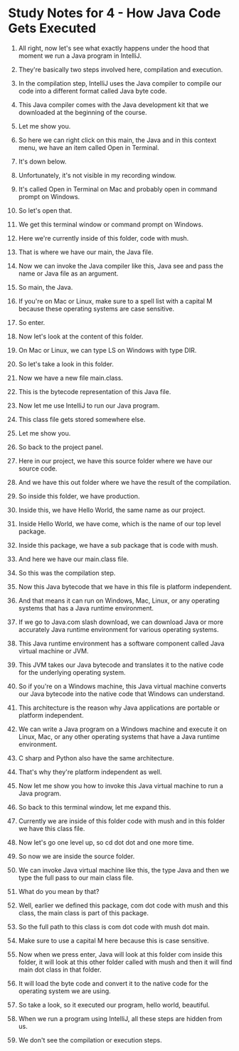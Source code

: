 # Study Notes for 4 - How Java Code Gets Executed

1. All right, now let's see what exactly happens under the hood that moment we run a Java program in IntelliJ.

2. They're basically two steps involved here, compilation and execution.

3. In the compilation step, IntelliJ uses the Java compiler to compile our code into a different format called Java byte code.

4. This Java compiler comes with the Java development kit that we downloaded at the beginning of the course.

5. Let me show you.

6. So here we can right click on this main, the Java and in this context menu, we have an item called Open in Terminal.

7. It's down below.

8. Unfortunately, it's not visible in my recording window.

9. It's called Open in Terminal on Mac and probably open in command prompt on Windows.

10. So let's open that.

11. We get this terminal window or command prompt on Windows.

12. Here we're currently inside of this folder, code with mush.

13. That is where we have our main, the Java file.

14. Now we can invoke the Java compiler like this, Java see and pass the name or Java file as an argument.

15. So main, the Java.

16. If you're on Mac or Linux, make sure to a spell list with a capital M because these operating systems are case sensitive.

17. So enter.

18. Now let's look at the content of this folder.

19. On Mac or Linux, we can type LS on Windows with type DIR.

20. So let's take a look in this folder.

21. Now we have a new file main.class.

22. This is the bytecode representation of this Java file.

23. Now let me use IntelliJ to run our Java program.

24. This class file gets stored somewhere else.

25. Let me show you.

26. So back to the project panel.

27. Here in our project, we have this source folder where we have our source code.

28. And we have this out folder where we have the result of the compilation.

29. So inside this folder, we have production.

30. Inside this, we have Hello World, the same name as our project.

31. Inside Hello World, we have come, which is the name of our top level package.

32. Inside this package, we have a sub package that is code with mush.

33. And here we have our main.class file.

34. So this was the compilation step.

35. Now this Java bytecode that we have in this file is platform independent.

36. And that means it can run on Windows, Mac, Linux, or any operating systems that has a Java runtime environment.

37. If we go to Java.com slash download, we can download Java or more accurately Java runtime environment for various operating systems.

38. This Java runtime environment has a software component called Java virtual machine or JVM.

39. This JVM takes our Java bytecode and translates it to the native code for the underlying operating system.

40. So if you're on a Windows machine, this Java virtual machine converts our Java bytecode into the native code that Windows can understand.

41. This architecture is the reason why Java applications are portable or platform independent.

42. We can write a Java program on a Windows machine and execute it on Linux, Mac, or any other operating systems that have a Java runtime environment.

43. C sharp and Python also have the same architecture.

44. That's why they're platform independent as well.

45. Now let me show you how to invoke this Java virtual machine to run a Java program.

46. So back to this terminal window, let me expand this.

47. Currently we are inside of this folder code with mush and in this folder we have this class file.

48. Now let's go one level up, so cd dot dot and one more time.

49. So now we are inside the source folder.

50. We can invoke Java virtual machine like this, the type Java and then we type the full pass to our main class file.

51. What do you mean by that?

52. Well, earlier we defined this package, com dot code with mush and this class, the main class is part of this package.

53. So the full path to this class is com dot code with mush dot main.

54. Make sure to use a capital M here because this is case sensitive.

55. Now when we press enter, Java will look at this folder com inside this folder, it will look at this other folder called with mush and then it will find main dot class in that folder.

56. It will load the byte code and convert it to the native code for the operating system we are using.

57. So take a look, so it executed our program, hello world, beautiful.

58. When we run a program using IntelliJ, all these steps are hidden from us.

59. We don't see the compilation or execution steps.
